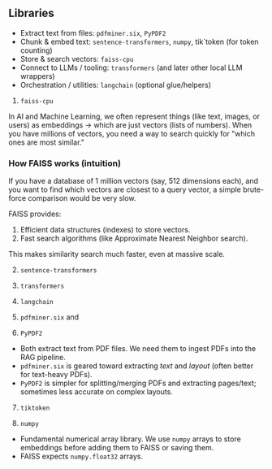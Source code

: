 ## Libraries

- Extract text from files: `pdfminer.six`, `PyPDF2`
- Chunk & embed text: `sentence-transformers`, `numpy`, tik`token (for token counting)
- Store & search vectors: `faiss-cpu`
- Connect to LLMs / tooling: `transformers` (and later other local LLM wrappers)
- Orchestration / utilities: `langchain` (optional glue/helpers)

1. `faiss-cpu`

In AI and Machine Learning, we often represent things (like text, images, or users) as embeddings → which are just vectors (lists of numbers).
When you have millions of vectors, you need a way to search quickly for "which ones are most similar."

### How FAISS works (intuition)

If you have a database of 1 million vectors (say, 512 dimensions each), and you want to find which vectors are closest to a query vector, a simple brute-force comparison would be very slow.

FAISS provides:

1.  Efficient data structures (indexes) to store vectors.
2.  Fast search algorithms (like Approximate Nearest Neighbor search).

This makes similarity search much faster, even at massive scale.

2. `sentence-transformers`

3. `transformers`

4. `langchain`

5. `pdfminer.six` and
6. `PyPDF2`

- Both extract text from PDF files. We need them to ingest PDFs into the RAG pipeline.
- `pdfminer.six` is geared toward extracting _text_ and _layout_ (often better for text-heavy PDFs).
- `PyPDF2` is simpler for splitting/merging PDFs and extracting pages/text; sometimes less accurate on complex layouts.

7. `tiktoken`

8) `numpy`

- Fundamental numerical array library. We use `numpy` arrays to store embeddings before adding them to FAISS or saving them.
- FAISS expects `numpy.float32` arrays.

